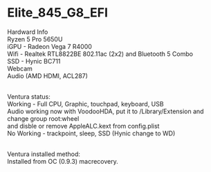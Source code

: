 # Elite_845_G8_EFI <br>
Hardward Info <br>
Ryzen 5 Pro 5650U <br>
iGPU - Radeon Vega 7 R4000 <br>
Wifi - Realtek RTL8822BE 802.11ac (2x2) and Bluetooth 5 Combo <br>
SSD - Hynic BC711 <br>
Webcam <br>
Audio (AMD HDMI, ACL287) <br><br>

Ventura status: <br>
Working - Full CPU, Graphic, touchpad, keyboard, USB <br>
Audio working now with VoodooHDA, put it to /Library/Extension and change group root:wheel <br>
and disble or remove AppleALC.kext from config.plist <br>
No Working - trackpoint, sleep, SSD (Hynic change to WD) <br><br>

Ventura installed method: <br>
Installed from OC (0.9.3) macrecovery. <br>

